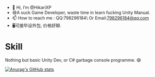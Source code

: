 - 👋 Hi, I’m @HikariXP
- 😅A suck Game Developer, waste time in learn fucking Unity Manual. 
- 📫 How to reach me : QQ:798296184\ Or Email:798296184@qq.com
- 🖥可接毕设外包, 价格好聊.
# Skill 
Nothing but basic Unity Dev, or C# garbage console programme. 😅

[![Anurag's GitHub stats](https://github-readme-stats.vercel.app/api?username=HikariXP&show_icons=true&hide=prs,issues)](https://github.com/anuraghazra/github-readme-stats)
